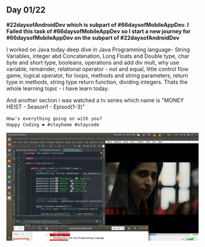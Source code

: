 ## Day 01/22
**#22daysofAndroidDev which is subpart of #66daysofMobileAppDev.
I Failed this task of #66daysofMobileAppDev so I start a new journey for #66daysofMobileAppDev on the subpart of #22daysofAndroidDev**

I worked on Java today deep dive in Java Programming language- String Variables, integer abd Concatenation, Long Floats and Double type, char byte and short type, booleans, operations and add div mult, why use variable, remainder, relational operator - not and equal, little control flow game, logical operator, for loops, methods and string parameters, return type in methods, string type return function, dividing integers.
Thats the whole learning topic - i have learn today. 

And another section i was watched a tv series which name is "MONEY HEIST - Season1 - Episod(1-3)"

	How's everything going on with you?
	Happy Coding ❤️ #stayhome #staycode
![It's a screenshot on day01](image/day1.png)
